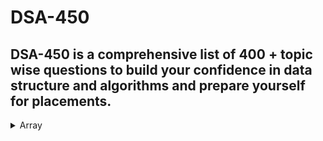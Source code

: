 # DSA-450
##  DSA-450 is a comprehensive list of 400 + topic wise questions to build your confidence in data structure and algorithms and prepare yourself for placements.



<details>
<summary>Array</summary>
<br>
[Reverse the Array 3](http://arisesociety.org/)  
</details>
